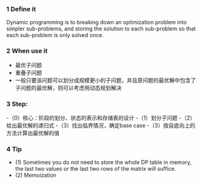 ### 1 Define it
	
Dynamic programming is to breaking down an optimization problem into simpler sub-problems, and storing the solution to each sub-problem so that each sub-problem is only solved once.
	
### 2 When use it

- 最优子问题
- 重叠子问题
- 一般只要该问题可以划分成规模更小的子问题，并且原问题的最优解中包含了子问题的最优解，则可以考虑用动态规划解决

### 3 Step:

-（0）核心：阶段的划分、状态的表示和存储表的设计
-（1）划分子问题
-（2）给出最优解的递归式
-（3）找出临界情况，确定base case
-（3）按自底向上的方法计算出最优解的值

### 4 Tip
	
- (1) Sometimes you do not need to store the whole DP table in memory, the last two values or the last two rows of the matrix will suffice.
- (2) Memoization
